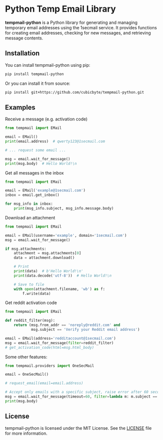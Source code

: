# Python Temp Email Library
**tempmail-python** is a Python library for generating and managing temporary email addresses using the 1secmail service. It provides functions for creating email addresses, checking for new messages, and retrieving message contents.

## Installation
You can install tempmail-python using pip:
```bash
pip install tempmail-python
```

Or you can install it from source:
```bash
pip install git+https://github.com/cubicbyte/tempmail-python.git
```

## Examples

Receive a message (e.g. activation code)
```python
from tempmail import EMail

email = EMail()
print(email.address)  # qwerty123@1secmail.com

# ... request some email ...

msg = email.wait_for_message()
print(msg.body)  # Hello World!\n
```

Get all messages in the inbox
```python
from tempmail import EMail

email = EMail('example@1secmail.com')
inbox = email.get_inbox()

for msg_info in inbox:
    print(msg_info.subject, msg_info.message.body)
```

Download an attachment
```python
from tempmail import EMail

email = EMail(username='example', domain='1secmail.com')
msg = email.wait_for_message()

if msg.attachments:
    attachment = msg.attachments[0]
    data = attachment.download()

    # Print
    print(data)  # b'Hello World!\n'
    print(data.decode('utf-8'))  # Hello World!\n

    # Save to file
    with open(attachment.filename, 'wb') as f:
        f.write(data)
```

Get reddit activation code
```python
from tempmail import EMail

def reddit_filter(msg):
    return (msg.from_addr == 'noreply@reddit.com' and
            msg.subject == 'Verify your Reddit email address')

email = EMail(address='redditaccount@1secmail.com')
msg = email.wait_for_message(filter=reddit_filter)
# get_activation_code(html=msg.html_body)
```

Some other features:
```python
from tempmail.providers import OneSecMail

email = OneSecMail()

# request_email(email=email.address)

# Accept only emails with a specific subject, raise error after 60 seconds
msg = email.wait_for_message(timeout=60, filter=lambda m: m.subject == 'Hello World!')
print(msg.body)
```

## License
tempmail-python is licensed under the MIT License. See the [LICENSE](LICENSE) file for more information.
